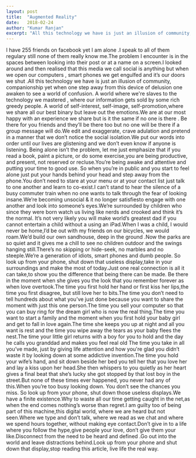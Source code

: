 ```yaml
---
layout: post
title:  "Augmented Reality"
date:   2018-02-24
author: "Kumar Ranjan"
excerpt: "All this technology we have is just an illusion of community, companionship yet when one step away from this device of delusion one awaken to see a world of confusion. "
---
```


I have 255 friends on facebook yet I am alone .I speak to all of them regulary still none of them really know me.The problem I encounter is in the spaces between looking into their post or at a name on a screen.I looked around and then realised that this media we call social is anything but when we open our computers , smart phones we get engulfed and it’s our doors we shut .All this technology we have is just an illusion of community, companionship yet when one step away from this device of delusion one awaken to see a world of confusion. A world where we're slaves to the technology we mastered , where our information gets sold by some rich greedy people. A world of self-interest, self-image, self-promotion,where we share all our best binary but leave out the emotions.We are at our most happy with an experience we share but is it the same if no one is there . Be there for you friends and they’ll be there too but no one will be there if a group message will do.We edit and exaggerate, crave adulation and pretend in a manner that we don’t notice the social isolation.We put our words into order until our lives are glistening and we don’t even know if anyone is listening. Being alone isn’t the problem, let me just emphasize that if you read a book, paint a picture, or do some exercise,you are being productive, and present, not reserved or recluse.You’re being awake and attentive and putting your time to good use. So when you’re in public and you start to feel alone just put your hands behind your head and step away from the phone.You don’t need to stare at your menu or at your contact list just talk to one another and learn to co-exist.I can’t stand to hear the silence of a busy commuter train when no one wants to talk through the fear of looking insane.We’re becoming unsocial & it no longer satisfiesto engage with one another and look into someone’s eyes.We’re surrounded by children who since they were born watch us living like nerds and crooked and think it’s the normal. It’s not very likely you will make world’s greatest dad if you cannot entertain a child without a using an iPad.When I was a child, I would never be home,I’d be out with my friends on our bicycles, we would roam.We’d build our own sandhouse, deep in the ground .Now the parks are so quiet and it gives me a chill to see no children outdoor and the swings hanging still.There’s no skipping or hide-seek, no marbles and no steeple.We’re a generation of idiots, smart phones and dumb people. So look up from your phone, shut down that useless display,take in your surroundings and make the most of today.Just one real connection is all it can take,to show you the difference that being there can be made. Be there in the moment when she gives you the look that you remember forever as when love overtook.The time you first hold her hand or first kiss her lips,the time you first disagree, but still love her to bits.The time you don’t need to tell hundreds about what you’ve just done because you want to share the moment with just this one person.The time you sell your computer so that you can buy ring for the dream girl who is now the real thing.The time you want to start a family and the moment when you first hold your baby girl and get to fall in love again.The time she keeps you up at night and all you want is rest and the time you wipe away the tears as your baby flees the nest.The time your little girl returns with a boy for you to hold and the day he calls you granddad and makes you feel real old The time you take in all you’ve made, just by giving life attention and how you're glad you didn’t waste it by looking down at some addictive invention.The time you hold your wife’s hand, and sit down beside her bed you tell her that you love her and lay a kiss upon her head.She then whispers to you quietly as her heart gives a final beat that she’s lucky she got stopped by that lost boy in the street.But none of these times ever happened, you never had any of this.When you’re too busy looking down. You don’t see the chances you miss. So look up from your phone, shut down those useless displays.We have a finite existence.Why to waste all our time getting caught in the net,as when the end comes nothing’s worse than regret.I am guilty too of being part of this machine,this digital world, where we are heard but not seen.Where we type and don’t talk, where we read as we chat and where we spend hours together, without making eye contact.Don’t give in to a life where you follow the hype,give people your love, don’t give them your like.Disconnect from the need to be heard and defined .Go out into the world and leave distractions behind.Look up from your phone and shut down that display,stop reading this article, live life the real way.
